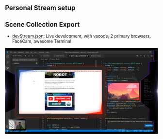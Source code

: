 ## Personal Stream setup

## Scene Collection Export
* [devStream.json](./devStream.json): Live development, with vscode, 2 primary browsers, FaceCam, awesome Terminal

[![Sample Clip](./Screenshot_2020-06-16-devStream.png)](https://clips.twitch.tv/OriginalDignifiedNeanderthalStinkyCheese)

